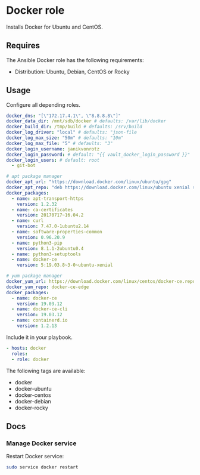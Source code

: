 # Docker role

Installs Docker for Ubuntu and CentOS.

## Requires

The Ansible Docker role has the following requirements:

* Distribution: Ubuntu, Debian, CentOS or Rocky

## Usage

Configure all depending roles.

```yml
docker_dns: "[\"172.17.4.1\", \"8.8.8.8\"]"
docker_data_dir: /mnt/sdb/docker # defaults: /var/lib/docker
docker_build_dir: /tmp/build # defaults: /srv/build
docker_log_driver: "local" # defaults: "json-file
docker_log_max_size: "50m" # defaults: "10m"
docker_log_max_file: "5" # defaults: "3"
docker_login_username: janikvonrotz
docker_login_password: # default: "{{ vault_docker_login_password }}"
docker_login_users: # default: root
  - git-bot

# apt package manager
docker_apt_url: "https://download.docker.com/linux/ubuntu/gpg"
docker_apt_repo: "deb https://download.docker.com/linux/ubuntu xenial stable"
docker_packages:
  - name: apt-transport-https
    version: 1.2.32
  - name: ca-certificates
    version: 20170717~16.04.2
  - name: curl
    version: 7.47.0-1ubuntu2.14
  - name: software-properties-common
    version: 0.96.20.9
  - name: python3-pip
    version: 8.1.1-2ubuntu0.4
  - name: python3-setuptools
  - name: docker-ce
    version: 5:19.03.8~3-0~ubuntu-xenial

# yum package manager
docker_yum_url: https://download.docker.com/linux/centos/docker-ce.repo
docker_yum_repo: docker-ce-edge
docker_packages:
  - name: docker-ce
    version: 19.03.12
  - name: docker-ce-cli
    version: 19.03.12
  - name: containerd.io
    version: 1.2.13
```

Include it in your playbook.

```yml
- hosts: docker
  roles:
  - role: docker
```

The following tags are available:

* docker
* docker-ubuntu
* docker-centos
* docker-debian
* docker-rocky

## Docs

### Manage Docker service

Restart Docker service:

```bash
sudo service docker restart
```
